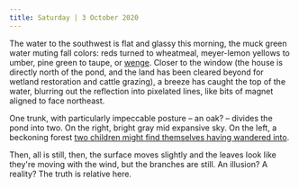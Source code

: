 ```yaml
---
title: Saturday | 3 October 2020
---
```


The water to the southwest is flat and glassy this morning, the muck green water muting fall colors: reds turned to wheatmeal, meyer-lemon yellows to umber, pine green to taupe, or [wenge](https://en.wikipedia.org/wiki/Millettia_laurentii). Closer to the window (the house is directly north of the pond, and the land has been cleared beyond for wetland restoration and cattle grazing), a breeze has caught the top of the water, blurring out the reflection into pixelated lines, like bits of magnet aligned to face northeast. 

One trunk, with particularly impeccable posture – an oak? – divides the pond into two. On the right, bright gray mid expansive sky. On the left, a beckoning forest [two children might find themselves having wandered into](https://www.imdb.com/title/tt3718778/). 

Then, all is still, then, the surface moves slightly and the leaves look like they're moving with the wind, but the branches are still. An illusion? A reality? The truth is relative here.
